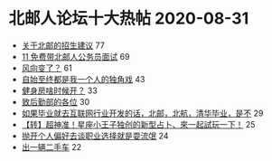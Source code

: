 # 北邮人论坛十大热帖 2020-08-31

- [关于北邮的招生建议](https://bbs.byr.cn/article/Picture/3261804) 77
- [11 免费带北邮人公务员面试](https://bbs.byr.cn/article/CivilServant/44789) 69
- [风向变了？](https://bbs.byr.cn/article/Job/2099441) 61
- [自始至终都是我一个人的独角戏](https://bbs.byr.cn/article/Feeling/3154201) 43
- [健身房啥时候开？](https://bbs.byr.cn/article/Gymnasium/116367) 33
- [致后勤部的各位](https://bbs.byr.cn/article/Talking/6219504) 30
- [如果毕业就去互联网行业开发的话，北邮，北航，清华毕业，是不](https://bbs.byr.cn/article/StudyShare/197831) 29
- [【转】超神准！星座小王子独创的新型占卜、來一起試玩一下！](https://bbs.byr.cn/article/Constellations/326533) 25
- [抛开个人偏好去谈职业选择就是耍流氓](https://bbs.byr.cn/article/WorkLife/1152297) 24
- [出一辆二手车](https://bbs.byr.cn/article/Cycling/173227) 22


